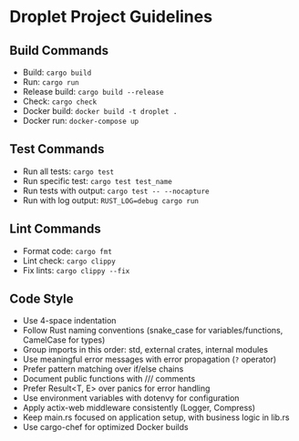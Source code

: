 # Droplet Project Guidelines

## Build Commands

- Build: `cargo build`
- Run: `cargo run`
- Release build: `cargo build --release`
- Check: `cargo check`
- Docker build: `docker build -t droplet .`
- Docker run: `docker-compose up`

## Test Commands

- Run all tests: `cargo test`
- Run specific test: `cargo test test_name`
- Run tests with output: `cargo test -- --nocapture`
- Run with log output: `RUST_LOG=debug cargo run`

## Lint Commands

- Format code: `cargo fmt`
- Lint check: `cargo clippy`
- Fix lints: `cargo clippy --fix`

## Code Style

- Use 4-space indentation
- Follow Rust naming conventions (snake_case for variables/functions, CamelCase for types)
- Group imports in this order: std, external crates, internal modules
- Use meaningful error messages with error propagation (`?` operator)
- Prefer pattern matching over if/else chains
- Document public functions with /// comments
- Prefer Result<T, E> over panics for error handling
- Use environment variables with dotenvy for configuration
- Apply actix-web middleware consistently (Logger, Compress)
- Keep main.rs focused on application setup, with business logic in lib.rs
- Use cargo-chef for optimized Docker builds